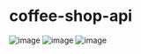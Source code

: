 # coffee-shop-api

![image](https://github.com/user-attachments/assets/5409f0ea-ba54-460f-bf96-c0f7d60401a5)
![image](https://github.com/user-attachments/assets/5a9e3d9b-96cf-4ac3-a884-159a9834c28c)
![image](https://github.com/user-attachments/assets/d5a5105f-1df0-4316-9f5a-d4b440869def)

